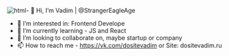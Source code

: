 ![html](https://github.com/StrangerEagleAge/StrangerEagleAge/assets/60423807/81bfd6e4-037f-4d51-b2cd-f95a689e18f1)- 👋 Hi, I’m Vadim | @StrangerEagleAge
- 👀 I’m interested in: Frontend Develope
- 🌱 I’m currently learning - JS and React
- 💞️ I’m looking to collaborate on, maybe startup or company
- 📫 How to reach me - https://vk.com/dositevadim or Site: dositevadim.ru

  


<!---
StrangerEagleAge/StrangerEagleAge is a ✨ special ✨ repository because its `README.md` (this file) appears on your GitHub profile.
You can click the Preview link to take a look at your changes.
--->
